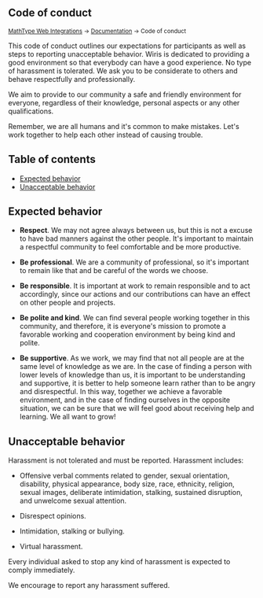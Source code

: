 ## Code of conduct

<small>[MathType Web Integrations](../../README.md) → [Documentation](../README.md) → Code of conduct</small>

This code of conduct outlines our expectations for participants as well as steps to reporting unacceptable behavior. Wiris is dedicated to providing a good environment so that everybody can have a good experience. No type of harassment is tolerated. We ask you to be considerate to others and behave respectfully and professionally.

We aim to provide to our community a safe and friendly environment for everyone, regardless of their knowledge, personal aspects or any other qualifications.

Remember, we are all humans and it's common to make mistakes. Let's work together to help each other instead of causing trouble.

## Table of contents

- [Expected behavior](#expected-behavior)
- [Unacceptable behavior](#unacceptable-behavior)

## Expected behavior

 - **Respect**. We may not agree always between us, but this is not a excuse to have bad manners against the other people. It's important to maintain a respectful community to feel comfortable and be more productive.

 - **Be professional**. We are a community of professional, so it's important to remain like that and be careful of the words we choose.

 - **Be responsible**. It is important at work to remain responsible and to act accordingly, since our actions and our contributions can have an effect on other people and projects.

 - **Be polite and kind**. We can find several people working together in this community, and therefore, it is everyone's mission to promote a favorable working and cooperation environment by being kind and polite.
  
 - **Be supportive**. As we work, we may find that not all people are at the same level of knowledge as we are. In the case of finding a person with lower levels of knowledge than us, it is important to be understanding and supportive, it is better to help someone learn rather than to be angry and disrespectful. In this way, together we achieve a favorable environment, and in the case of finding ourselves in the opposite situation, we can be sure that we will feel good about receiving help and learning. We all want to grow!

## Unacceptable behavior

Harassment is not tolerated and must be reported. Harassment includes:

- Offensive verbal comments related to gender, sexual orientation, disability, physical appearance, body size, race, ethnicity, religion, sexual images, deliberate intimidation, stalking, sustained disruption, and unwelcome sexual attention.

- Disrespect opinions.

- Intimidation, stalking or bullying.

- Virtual harassment.

Every individual asked to stop any kind of harassment is expected to comply immediately.

We encourage to report any harassment suffered.
